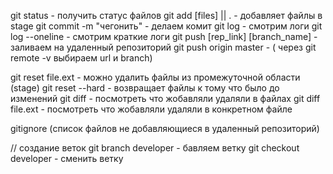 git status - получить статус файлов
git add [files] || . - добавляет файлы в stage
git commit -m "чегонить" - делаем комит
git log - смотрим логи
git log --oneline - смотрим краткие логи
git push [rep_link] [branch_name] - заливаем на удаленный репозиторий
git push origin master - ( через git remote -v выбираем url и branch)

git reset file.ext - можно удалить файлы из промежуточной области (stage)
git reset --hard - возвращает файлы к тому что было до изменений
git diff - посмотреть что жобавляли удаляли в файлах
git diff file.ext - посмотреть что жобавляли удаляли в конкретном файле

gitignore (список файлов не добавляющиеся в удаленный репозиторий)

// создание веток
git branch developer - бавляем ветку
git checkout developer - сменить ветку
